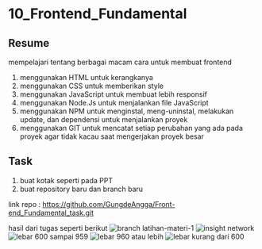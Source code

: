 # 10_Frontend_Fundamental
## Resume
mempelajari tentang berbagai macam cara untuk membuat frontend
1. menggunakan HTML untuk kerangkanya
2. menggunakan CSS untuk memberikan style
3. menggunakan JavaScript untuk membuat lebih responsif
4. menggunakan Node.Js untuk menjalankan file JavaScript
5. menggunakan NPM untuk menginstal, meng-uninstal, melakukan update, dan dependensi untuk menjalankan proyek
6. menggunakan GIT untuk mencatat setiap perubahan yang ada pada proyek agar tidak kacau saat mengerjakan proyek besar 


## Task
1. buat kotak seperti pada PPT
2. buat repository baru dan branch baru

link repo : https://github.com/GungdeAngga/Front-end_Fundamental_task.git

hasil dari tugas seperti berikut
![branch latihan-materi-1](https://user-images.githubusercontent.com/72496912/158062768-346cdfb8-25f2-4226-a8da-6b0dc728f27c.png)
![insight network](https://user-images.githubusercontent.com/72496912/158062769-82f223b1-fbf7-4f55-8b38-c0d9de327aff.png)
![lebar 600 sampai 959](https://user-images.githubusercontent.com/72496912/158062770-1927c76a-e1fc-4c57-975b-73d882792567.png)
![lebar 960 atau lebih](https://user-images.githubusercontent.com/72496912/158062774-2c5577b7-e236-40a5-bbf8-bc796f09217c.png)
![lebar kurang dari 600](https://user-images.githubusercontent.com/72496912/158062775-2b8ae4d7-1cf2-43ce-aaae-7f0ef6e7cefb.png)
